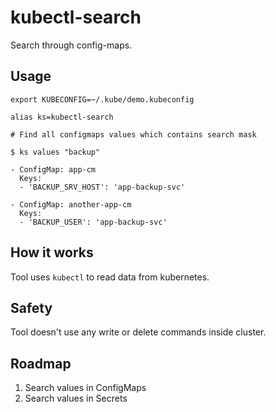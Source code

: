 # kubectl-search

Search through config-maps.

## Usage

```shell
export KUBECONFIG=~/.kube/demo.kubeconfig

alias ks=kubectl-search

# Find all configmaps values which contains search mask

$ ks values "backup"

- ConfigMap: app-cm
  Keys:
  - 'BACKUP_SRV_HOST': 'app-backup-svc' 
  
- ConfigMap: another-app-cm
  Keys:
  - 'BACKUP_USER': 'app-backup-svc'

```

## How it works

Tool uses `kubectl` to read data from kubernetes.

## Safety

Tool doesn't use any write or delete commands inside cluster.

## Roadmap

1. Search values in ConfigMaps
2. Search values in Secrets